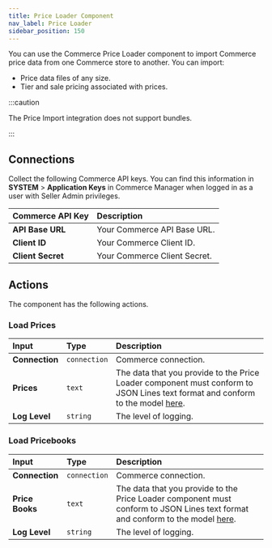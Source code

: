 ```yaml
---
title: Price Loader Component
nav_label: Price Loader
sidebar_position: 150
---
```


You can use the Commerce Price Loader component to import Commerce price data from one Commerce store to another. You can import:

- Price data files of any size. 
- Tier and sale pricing associated with prices.

:::caution

The Price Import integration does not support bundles.

:::

## Connections

Collect the following Commerce API keys. You can find this information in **SYSTEM** > **Application Keys** in Commerce Manager when logged in as a user with Seller Admin privileges.

| Commerce API Key | Description                            |
|:------------------------------------|:---------------------------------------|
| **API Base URL**                    | Your Commerce API Base URL. |
| **Client ID**                       | Your Commerce Client ID. |
| **Client Secret**                   | Your Commerce Client Secret. |

## Actions

The component has the following actions.

### Load Prices

| Input | Type | Description |
|:--- |:--- | :--- | 
| **Connection**  | `connection` | Commerce connection. | 
| **Prices** | `text` | The data that you provide to the Price Loader component must conform to JSON Lines text format and conform to the model [here](/composer/integration-hub/store-management/price-import#price-import-integration-file-format). |
| **Log Level** | `string` | The level of logging. |

### Load Pricebooks

| Input | Type | Description |
|:--- |:--- | :--- | 
| **Connection**  | `connection` | Commerce connection. | 
| **Price Books** | `text` | The data that you provide to the Price Loader component must conform to JSON Lines text format and conform to the model [here](/composer/integration-hub/store-management/price-import#price-import-integration-file-format). | 
| **Log Level** | `string` | The level of logging. | 
